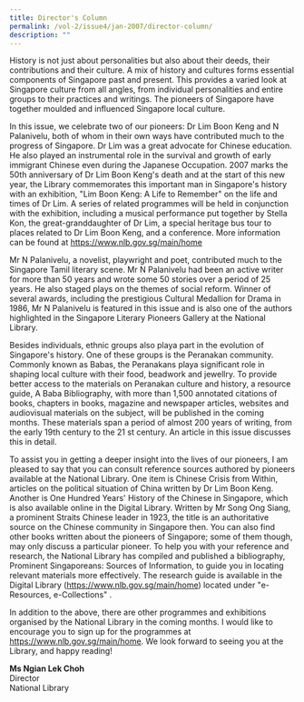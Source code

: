```yaml
---
title: Director's Column
permalink: /vol-2/issue4/jan-2007/director-column/
description: ""
---
```

History is not just about personalities but also about their
deeds, their contributions and their culture. A mix of history
and cultures forms essential components of Singapore past
and present. This provides a varied look at Singapore culture
from all angles, from individual personalities and entire groups
to their practices and writings. The pioneers of Singapore have
together moulded and influenced Singapore local culture.

In this issue, we celebrate two of our pioneers: Dr Lim Boon
Keng and N Palanivelu, both of whom in their own ways
have contributed much to the progress of Singapore. Dr
Lim was a great advocate for Chinese education. He also
played an instrumental role in the survival and growth of
early immigrant Chinese even during the Japanese
Occupation. 2007 marks the 50th anniversary of Dr Lim
Boon Keng's death and at the start of this new year, the
Library commemorates this important man in Singapore's
history with an exhibition, "Lim Boon Keng: A Life to
Remember" on the life and times of Dr Lim. A series of
related programmes will be held in conjunction with the
exhibition, including a musical performance put together
by Stella Kon, the great-granddaughter of Dr Lim, a special
heritage bus tour to places related to Dr Lim Boon Keng,
and a conference. More information can be found at <a href="https://www.nlb.gov.sg/main/home">https://www.nlb.gov.sg/main/home</a>

Mr N Palanivelu, a novelist, playwright and poet, contributed
much to the Singapore Tamil literary scene. Mr N Palanivelu
had been an active writer for more than 50 years and wrote
some 50 stories over a period of 25 years. He also staged
plays on the themes of social reform. Winner of several
awards, including the prestigious Cultural Medallion for
Drama in 1986, Mr N Palanivelu is featured in this issue
and is also one of the authors highlighted in the Singapore
Literary Pioneers Gallery at the National Library.

Besides individuals, ethnic groups also playa part in the
evolution of Singapore's history. One of these groups is
the Peranakan community. Commonly known as Babas,
the Peranakans playa significant role in shaping local culture
with their food, beadwork and jewellry. To provide better
access to the materials on Peranakan culture and history, a resource guide, A Baba Bibliography, with more than 1,500
annotated citations of books, chapters in books, magazine
and newspaper articles, websites and audiovisual materials
on the subject, will be published in the coming months.
These materials span a period of almost 200 years of writing,
from the early 19th century to the 21 st century. An article
in this issue discusses this in detail.

To assist you in getting a deeper insight into the lives of our
pioneers, I am pleased to say that you can consult reference
sources authored by pioneers available at the National Library.
One item is Chinese Crisis from Within, articles on the political
situation of China written by Dr Lim Boon Keng. Another is
One Hundred Years' History of the Chinese in Singapore, which
is also available online in the Digital Library. Written by Mr
Song Ong Siang, a prominent Straits Chinese leader in 1923,
the title is an authoritative source on the Chinese community
in Singapore then. You can also find other books written
about the pioneers of Singapore; some of them though, may
only discuss a particular pioneer. To help you with your
reference and research, the National Library has compiled
and published a bibliography, Prominent Singaporeans: Sources
of Information, to guide you in locating relevant materials
more effectively. The research guide is available in the Digital
Library (<a href="https://www.nlb.gov.sg/main/home">https://www.nlb.gov.sg/main/home</a>) located under "e-Resources,
e-Collections" .

In addition to the above, there are other programmes and
exhibitions organised by the National Library in the coming
months. I would like to encourage you to sign up for the
programmes at <a href="https://www.nlb.gov.sg/main/home">https://www.nlb.gov.sg/main/home</a>. We look forward
to seeing you at the Library, and happy reading!

**Ms Ngian Lek Choh**<br> 
Director<br> 
National Library